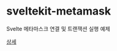 # sveltekit-metamask

Svelte 메타마스크 연결 및 트랜잭션 실행 예제

[상세](https://velog.io/@p9595jh/Svelte%EB%A1%9C-%EB%A9%94%ED%83%80%EB%A7%88%EC%8A%A4%ED%81%AC-%EC%97%B0%EA%B2%B0%ED%95%98%EA%B8%B0)

